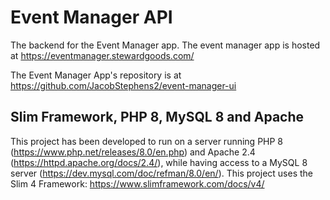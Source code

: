 # Event Manager API
The backend for the Event Manager app. The event manager app is hosted at https://eventmanager.stewardgoods.com/

The Event Manager App's repository is at https://github.com/JacobStephens2/event-manager-ui

## Slim Framework, PHP 8, MySQL 8 and Apache

This project has been developed to run on a server running PHP 8 (https://www.php.net/releases/8.0/en.php) and Apache 2.4 (https://httpd.apache.org/docs/2.4/), while having access to a MySQL 8 server (https://dev.mysql.com/doc/refman/8.0/en/). This project uses the Slim 4 Framework: https://www.slimframework.com/docs/v4/
